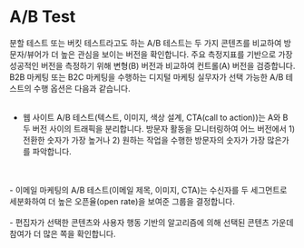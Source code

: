 # A/B Test

분할 테스트 또는 버킷 테스트라고도 하는 A/B 테스트는 두 가지 콘텐츠를 비교하여 방문자/뷰어가 더 높은 관심을 보이는 버전을 확인합니다. 주요 측정지표를 기반으로 가장 성공적인 버전을 측정하기 위해 변형(B) 버전과 비교하여 컨트롤(A) 버전을 검증합니다. B2B 마케팅 또는 B2C 마케팅을 수행하는 디지털 마케팅 실무자가 선택 가능한 A/B 테스트의 수행 옵션은 다음과 같습니다.
<br>
<br>
- 웹 사이트 A/B 테스트(텍스트, 이미지, 색상 설계, CTA(call to action))는 A와 B 두 버전 사이의 트래픽을 분리합니다. 방문자 활동을 모니터링하여 어느 버전에서 1) 전환한 숫자가 가장 높거나 2) 원하는 작업을 수행한 방문자의 숫자가 가장 많은가를 파악합니다.
<br>
<br>
- 이메일 마케팅의 A/B 테스트(이메일 제목, 이미지, CTA)는 수신자를 두 세그먼트로 세분화하여 더 높은 오픈율(open rate)을 보여준 그룹을 결정합니다.
<br>
<br>
- 편집자가 선택한 콘텐츠와 사용자 행동 기반의 알고리즘에 의해 선택된 콘텐츠 가운데 참여가 더 많은 쪽을 확인합니다.